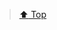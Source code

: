 > [:arrow_up: Top](<https://discordapp.com/channels/694612386744631306/703954640902946846/718124831044010045>)